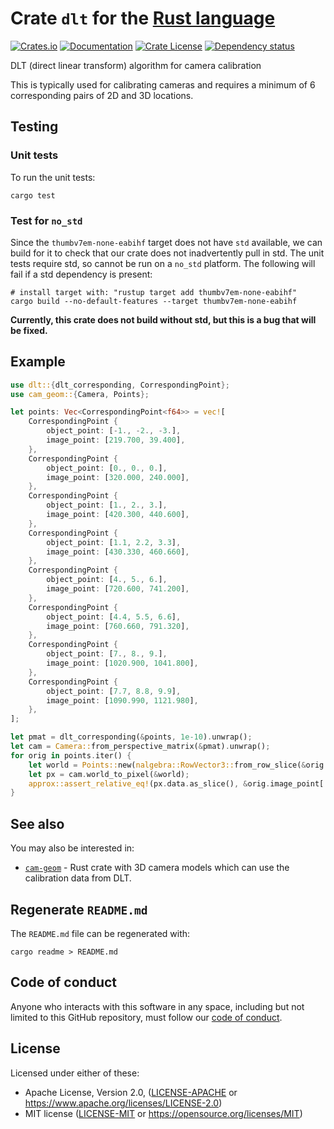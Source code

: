 # Crate `dlt` for the [Rust language](https://www.rust-lang.org/)

<!-- Note: README.md is generated automatically by `cargo readme` -->

[![Crates.io](https://img.shields.io/crates/v/dlt.svg)](https://crates.io/crates/dlt)
[![Documentation](https://docs.rs/dlt/badge.svg)](https://docs.rs/dlt/)
[![Crate License](https://img.shields.io/crates/l/dlt.svg)](https://crates.io/crates/dlt)
[![Dependency status](https://deps.rs/repo/github/strawlab/dlt/status.svg)](https://deps.rs/repo/github/strawlab/dlt)

DLT (direct linear transform) algorithm for camera calibration

This is typically used for calibrating cameras and requires a minimum of 6
corresponding pairs of 2D and 3D locations.

## Testing

### Unit tests

To run the unit tests:

```
cargo test
```

### Test for `no_std`

Since the `thumbv7em-none-eabihf` target does not have `std` available, we
can build for it to check that our crate does not inadvertently pull in std.
The unit tests require std, so cannot be run on a `no_std` platform. The
following will fail if a std dependency is present:

```
# install target with: "rustup target add thumbv7em-none-eabihf"
cargo build --no-default-features --target thumbv7em-none-eabihf
```

**Currently, this crate does not build without std, but this is a bug that
will be fixed.**

## Example

```rust
use dlt::{dlt_corresponding, CorrespondingPoint};
use cam_geom::{Camera, Points};

let points: Vec<CorrespondingPoint<f64>> = vec![
    CorrespondingPoint {
        object_point: [-1., -2., -3.],
        image_point: [219.700, 39.400],
    },
    CorrespondingPoint {
        object_point: [0., 0., 0.],
        image_point: [320.000, 240.000],
    },
    CorrespondingPoint {
        object_point: [1., 2., 3.],
        image_point: [420.300, 440.600],
    },
    CorrespondingPoint {
        object_point: [1.1, 2.2, 3.3],
        image_point: [430.330, 460.660],
    },
    CorrespondingPoint {
        object_point: [4., 5., 6.],
        image_point: [720.600, 741.200],
    },
    CorrespondingPoint {
        object_point: [4.4, 5.5, 6.6],
        image_point: [760.660, 791.320],
    },
    CorrespondingPoint {
        object_point: [7., 8., 9.],
        image_point: [1020.900, 1041.800],
    },
    CorrespondingPoint {
        object_point: [7.7, 8.8, 9.9],
        image_point: [1090.990, 1121.980],
    },
];

let pmat = dlt_corresponding(&points, 1e-10).unwrap();
let cam = Camera::from_perspective_matrix(&pmat).unwrap();
for orig in points.iter() {
    let world = Points::new(nalgebra::RowVector3::from_row_slice(&orig.object_point));
    let px = cam.world_to_pixel(&world);
    approx::assert_relative_eq!(px.data.as_slice(), &orig.image_point[..], epsilon = 1e-4);
}
```

## See also

You may also be interested in:

- [`cam-geom`](https://crates.io/crates/cam-geom) - Rust crate with 3D
  camera models which can use the calibration data from DLT.

## Regenerate `README.md`

The `README.md` file can be regenerated with:

```text
cargo readme > README.md
```

## Code of conduct

Anyone who interacts with this software in any space, including but not limited
to this GitHub repository, must follow our [code of
conduct](code_of_conduct.md).

## License

Licensed under either of these:

 * Apache License, Version 2.0, ([LICENSE-APACHE](LICENSE-APACHE) or
   https://www.apache.org/licenses/LICENSE-2.0)
 * MIT license ([LICENSE-MIT](LICENSE-MIT) or
   https://opensource.org/licenses/MIT)
